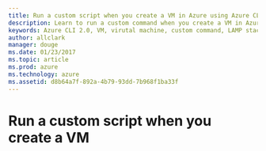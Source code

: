 ```yaml
---
title: Run a custom script when you create a VM in Azure using Azure CLI 2.0 (Preview)
description: Learn to run a custom command when you create a VM in Azure. In this case, you isntall the LAMP stack on a Linux VM.
keywords: Azure CLI 2.0, VM, virutal machine, custom command, LAMP stack, Linux
author: allclark
manager: douge
ms.date: 01/23/2017
ms.topic: article
ms.prod: azure
ms.technology: azure
ms.assetid: d8b64a7f-892a-4b79-93dd-7b968f1ba33f
---
```


# Run a custom script when you create a VM